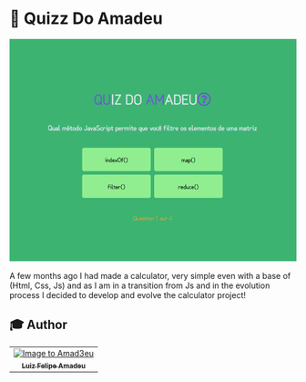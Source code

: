 # 🚦 Quizz Do Amadeu

<p align="center"> 
    <img src="icons\Interface.PNG" alt="Amadeu Calculator"  width="550em">
</p>

A few months ago
I had made a calculator, very simple even with a base of (Html, Css, Js) and as I am in a transition from Js and in the evolution process I decided to develop and evolve the calculator project!

## :mortar_board: Author

<table align="center">
    <tr>
        <td align="center">
            <a href="https://github.com/Amad3eu">
                <img src="https://avatars.githubusercontent.com/u/85834483?v=4" width="150px;" alt="Image to Amad3eu" />
                <br />
                <sub><b>Luiz Felipe Amadeu</b></sub>
          </a>
